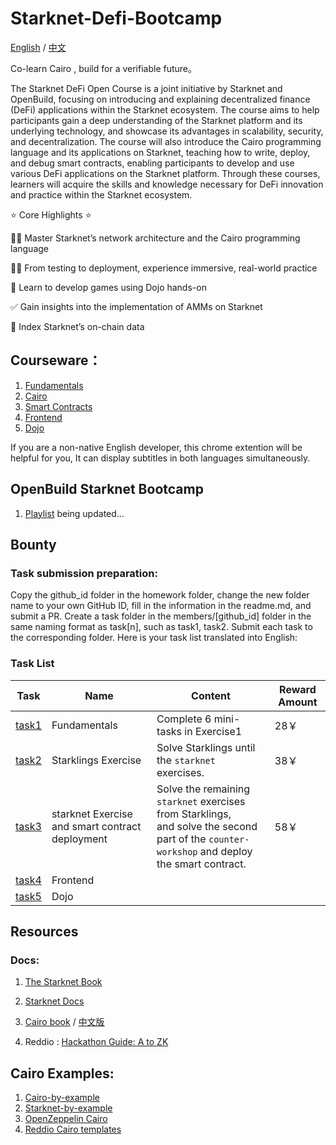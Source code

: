 # Starknet-Defi-Bootcamp
[English](./README.md) / [中文](./README_zh.md)

Co-learn Cairo , build for a verifiable future。

The Starknet DeFi Open Course is a joint initiative by Starknet and OpenBuild, focusing on introducing and explaining decentralized finance (DeFi) applications within the Starknet ecosystem. The course aims to help participants gain a deep understanding of the Starknet platform and its underlying technology, and showcase its advantages in scalability, security, and decentralization. The course will also introduce the Cairo programming language and its applications on Starknet, teaching how to write, deploy, and debug smart contracts, enabling participants to develop and use various DeFi applications on the Starknet platform. Through these courses, learners will acquire the skills and knowledge necessary for DeFi innovation and practice within the Starknet ecosystem.

⭐ Core Highlights ⭐

🧙‍♂ Master Starknet’s network architecture and the Cairo programming language

👩‍💻 From testing to deployment, experience immersive, real-world practice

🙌 Learn to develop games using Dojo hands-on

✅ Gain insights into the implementation of AMMs on Starknet

🏫 Index Starknet’s on-chain data

## Courseware：

1. [Fundamentals](https://docs.google.com/presentation/d/e/2PACX-1vSxP4tU0AUdz8EFVjw_bqgD9SDl6AMRjJ13lcmBHrQ335SMVPDwqbVkRCnWuQaZGprmISGhVXSSisbs/pub?start=false&loop=false&delayms=3000)
2. [Cairo ](https://docs.google.com/presentation/d/e/2PACX-1vSCj9rK0xcDo0ZLY2EqEim-NRYfmHa2MD0EC7ImYjL9_BZjw5akz9aoxW8pIzZPrJzkAdqSsZXdPXOs/pub?start=false&loop=false&delayms=3000)
3. [Smart Contracts](https://docs.google.com/presentation/d/e/2PACX-1vSGTS9bxgl0eTU_NRpJ157qu3oriy-Iy2fzl68CvZkx_WFlEhrhYiNb49YchSeZCfT69xREGFyoHBZ5/pub?start=false&loop=false&delayms=3000)
4. [Frontend](https://docs.google.com/presentation/d/e/2PACX-1vTAbtBe4um-qo_NSUgxXKNBiadr8VHxfC27YL3qQPE0uZX4FPduqQXOFCuvU1Q0EJ5JCpEDb-rfIHih/pub?start=false&loop=false&delayms=3000)
5. [Dojo](https://docs.google.com/presentation/d/e/2PACX-1vSeWLLbtJsAFrthQHp_nYjOY6AVYrcHhfkjis1qZ1c7VR_AemO_vTGnvaN7cT-TlOR7Gp1_8oEVLHlY/pub?start=false&loop=false&delayms=3000)

If you are a non-native English developer, this chrome extention will be helpful for you, It can display subtitles in both languages simultaneously.

## OpenBuild Starknet Bootcamp

1. [Playlist](https://openbuild.xyz/learn/challenges/2038268049) being updated...

## Bounty 
### Task submission preparation:

Copy the github_id folder in the homework folder, change the new folder name to your own GitHub ID, fill in the information in the readme.md, and submit a PR. Create a task folder in the members/[github_id] folder in the same naming format as task[n], such as task1, task2. Submit each task to the corresponding folder.
Here is your task list translated into English:

### Task List
| Task | Name | Content | Reward Amount |
| --- | --- | --- | --- |
| [task1](./homework/task1.md) | Fundamentals | Complete 6 mini-tasks in Exercise1 | 28￥ |
| [task2](./homework/task2.md) | Starklings Exercise | Solve Starklings until the `starknet` exercises. | 38￥ |
| [task3](./homework/task3.md) | starknet Exercise and smart contract deployment | Solve the remaining `starknet` exercises from Starklings, <br>and solve the second part of the `counter-workshop` and deploy the smart contract. | 58￥ |
| [task4](./homework/task4.md) | Frontend |  |  |
| [task5](./homework/task5.md) | Dojo |  |  |

## Resources

### Docs:

1. [The Starknet Book](https://book.starknet.io/)
  
2. [Starknet Docs](https://docs.starknet.io/documentation/)
  
3. [Cairo book](https://book.cairo-lang.org/) / [中文版](https://book.cairo-lang.org/zh-cn/index.html)
  
4. Reddio : [Hackathon Guide: A to ZK](https://reddio.notion.site/reddio/Hackathon-Guide-A-to-ZK-fd66f91a555941c7a05d2680bbd6f234)
  

## Cairo Examples:

1. [Cairo-by-example](https://cairo-by-example.com/)
2. [Starknet-by-example](https://starknet-by-example.voyager.online/)
3. [OpenZeppelin Cairo](https://github.com/OpenZeppelin/cairo-contracts/)
4. [Reddio Cairo templates](https://github.com/reddio-com/cairo)
